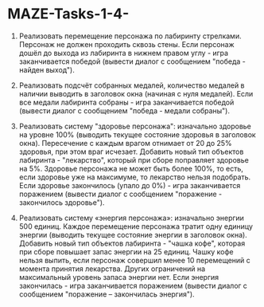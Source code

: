 # MAZE-Tasks-1-4-
1.	Реализовать перемещение персонажа по лабиринту стрелками. Персонаж не должен проходить сквозь стены.
   Если персонаж  дошёл до выхода из лабиринта в нижнем правом углу - игра заканчивается победой (вывести диалог с сообщением "победа - найден выход").

2.	Реализовать подсчёт собранных медалей, количество медалей в наличии выводить в заголовок окна (начиная с нуля медалей).
   Если все медали лабиринта собраны - игра заканчивается победой (вывести диалог с сообщением "победа - медали собраны").

3.	Реализовать систему "здоровье персонажа": изначально здоровье на уровне 100% (выводить текущее состояние здоровья в заголовок окна).
   Пересечение с каждым врагом отнимает от 20 до 25% здоровья, при этом враг исчезает. Добавить новый тип объектов лабиринта - "лекарство", который при сборе поправляет здоровье на 5%. Здоровье персонажа не может быть более 100%, то есть, если здоровье уже на максимуме, то лекарство нельзя подобрать. Если здоровье закончилось (упало до 0%) - игра заканчивается поражением (вывести диалог с сообщением "поражение - закончилось здоровье").

4.	Реализовать систему «энергия персонажа»: изначально энергии 500 единиц.
   Каждое перемещение персонажа тратит одну единицу энергии (выводить текущее состояние энергии в заголовок окна).
  	Добавить новый тип объектов лабиринта - "чашка кофе", которая при сборе повышает запас энергии на 25 единиц. Чашку кофе нельзя выпить, если персонаж совершил менее 10 перемещений с момента принятия лекарства. Других ограничений на максимальный уровень запаса энергии нет. Если энергия закончилась - игра заканчивается поражением (вывести диалог с сообщением "поражение – закончилась энергия").
